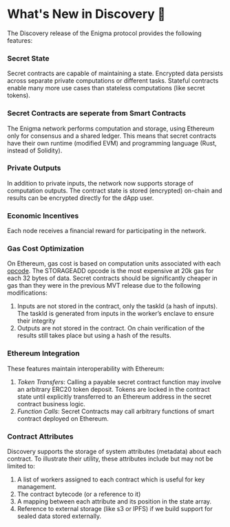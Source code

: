﻿
# What's New in Discovery 🎁

The Discovery release of the Enigma protocol provides the following features:

### Secret State
Secret contracts are capable of maintaining a state. Encrypted data persists across separate private computations or different tasks. Stateful contracts enable many more use cases than stateless computations (like secret tokens).
    
### Secret Contracts are seperate from Smart Contracts
The Enigma network performs computation and storage, using Ethereum only for consensus and a shared ledger. This means that secret contracts have their own runtime (modified EVM) and programming language (Rust, instead of Solidity). 
    
### Private Outputs
In addition to private inputs, the network now supports storage of computation outputs. The contract state is stored (encrypted) on-chain and results can be encrypted directly for the dApp user.
    
### Economic Incentives
Each node receives a financial reward for participating in the network.
    
### Gas Cost Optimization
On Ethereum, gas cost is based on computation units associated with each  [opcode](https://docs.google.com/spreadsheets/d/1m89CVujrQe5LAFJ8-YAUCcNK950dUzMQPMJBxRtGCqs/edit#gid=0). The STORAGEADD opcode is the most expensive at 20k gas for each 32 bytes of data. Secret contracts should be significantly cheaper in gas than they were in the previous MVT release due to the following modifications:

1.  Inputs are not stored in the contract, only the taskId (a hash of inputs). The taskId is generated from inputs in the worker’s enclave to ensure their integrity
2.  Outputs are not stored in the contract. On chain verification of the results still takes place but using a hash of the results.
    
### Ethereum Integration
These features maintain interoperability with Ethereum:

1.  _Token Transfers_: Calling a payable secret contract function may involve an arbitrary ERC20 token deposit. Tokens are locked in the contract state until explicitly transferred to an Ethereum address in the secret contract business logic.
2.  _Function Calls_: Secret Contracts may call arbitrary functions of smart contract deployed on Ethereum.
    
### Contract Attributes
Discovery supports the storage of system attributes (metadata) about each contract. To illustrate their utility, these attributes include but may not be limited to:

1.  A list of workers assigned to each contract which is useful for key management.
2. The contract bytecode (or a reference to it)
3. A mapping between each attribute and its position in the state array.
4. Reference to external storage (like s3 or IPFS) if we build support for sealed data stored externally.
